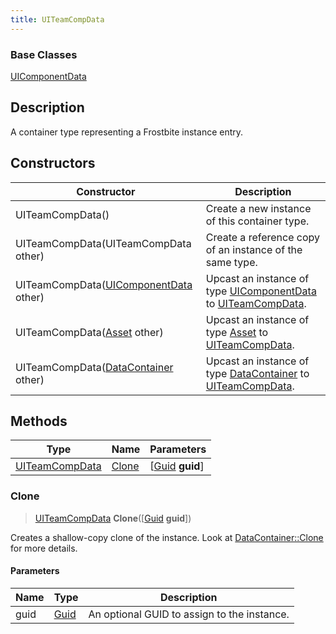 ```yaml
---
title: UITeamCompData
---
```

### Base Classes

[UIComponentData](UIComponentData)

## Description

A container type representing a Frostbite instance entry.

## Constructors

| Constructor                                                               | Description                                                                                                         |
| ------------------------------------------------------------------------- | ------------------------------------------------------------------------------------------------------------------- |
| UITeamCompData()                                                          | Create a new instance of this container type.                                                                       |
| UITeamCompData(UITeamCompData other)                                      | Create a reference copy of an instance of the same type.                                                            |
| UITeamCompData([UIComponentData](UIComponentData) other)                  | Upcast an instance of type [UIComponentData](UIComponentData) to [UITeamCompData](UITeamCompData).                  |
| UITeamCompData([Asset](Asset) other)                                      | Upcast an instance of type [Asset](Asset) to [UITeamCompData](UITeamCompData).                                      |
| UITeamCompData([DataContainer](/vext/ref/shared/class/datacontainer) other) | Upcast an instance of type [DataContainer](/vext/ref/shared/class/datacontainer) to [UITeamCompData](UITeamCompData). |

## Methods

| Type                             | Name            | Parameters                                     |
| -------------------------------- | --------------- | ---------------------------------------------- |
| [UITeamCompData](UITeamCompData) | [Clone](#clone) | \[[Guid](/vext/ref/shared/class/guid) **guid**\] |

### Clone

> [UITeamCompData](UITeamCompData) **Clone**(\[[Guid](/vext/ref/shared/class/guid) **guid**\])

Creates a shallow-copy clone of the instance. Look at [DataContainer::Clone](/vext/ref/shared/class/datacontainer#clone) for more details.

#### Parameters

| Name | Type         | Description                                 |
| ---- | ------------ | ------------------------------------------- |
| guid | [Guid](Guid) | An optional GUID to assign to the instance. |
